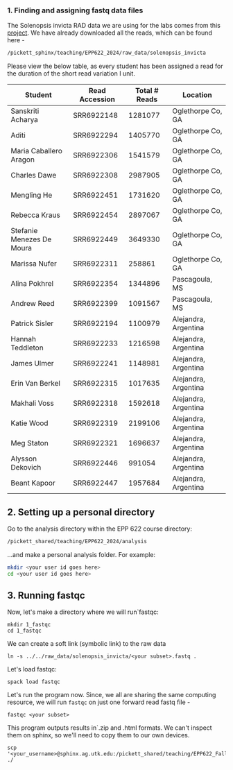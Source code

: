 ### 1. Finding and assigning fastq data files

The Solenopsis invicta RAD data we are using for the labs comes from this [project](https://www.ncbi.nlm.nih.gov/bioproject/PRJNA448217). We have already downloaded all the reads, which can be found here -
```bash
/pickett_sphinx/teaching/EPP622_2024/raw_data/solenopsis_invicta
```

Please view the below table, as every student has been assigned a read for the duration of the short read variation I unit.

|Student|Read Accession|Total # Reads|Location
|-------|--------------|------------|----------|
|Sanskriti Acharya|SRR6922148|1281077|Oglethorpe Co, GA
|Aditi|SRR6922294|1405770|Oglethorpe Co, GA
|Maria Caballero Aragon|SRR6922306|1541579|Oglethorpe Co, GA
|Charles Dawe|SRR6922308|2987905|Oglethorpe Co, GA
|Mengling He|SRR6922451|1731620|Oglethorpe Co, GA
|Rebecca Kraus|SRR6922454|2897067|Oglethorpe Co, GA
|Stefanie Menezes De Moura|SRR6922449 |3649330 | Oglethorpe Co, GA
|Marissa Nufer|SRR6922311 |258861 |Oglethorpe Co, GA
|Alina Pokhrel|SRR6922354|1344896|Pascagoula, MS
|Andrew Reed|SRR6922399|1091567|Pascagoula, MS
|Patrick Sisler|SRR6922194|1100979|Alejandra, Argentina
|Hannah Teddleton|SRR6922233|1216598|Alejandra, Argentina
|James Ulmer|SRR6922241|1148981|Alejandra, Argentina
|Erin Van Berkel|SRR6922315|1017635|Alejandra, Argentina
|Makhali Voss|SRR6922318|1592618|Alejandra, Argentina
|Katie Wood|SRR6922319|2199106|Alejandra, Argentina
|Meg Staton|SRR6922321|1696637|Alejandra, Argentina
|Alysson Dekovich|SRR6922446|991054|Alejandra, Argentina
|Beant Kapoor|SRR6922447|1957684|Alejandra, Argentina


## 2. Setting up a personal directory
Go to the analysis directory within the EPP 622 course directory:
```bash
/pickett_shared/teaching/EPP622_2024/analysis
```
...and make a personal analysis folder. For example:

```bash
mkdir <your user id goes here>
cd <your user id goes here>
```



## 3. Running fastqc
Now, let's make a directory where we will run`fastqc:
```
mkdir 1_fastqc
cd 1_fastqc
```

We can create a soft link (symbolic link) to the raw data
```
ln -s ../../raw_data/solenopsis_invicta/<your subset>.fastq .
```

Let's load fastqc:
```
spack load fastqc
```

Let's run the program now. Since, we all are sharing the same computing resource, we will run `fastqc` on just one forward read fastq file -
```
fastqc <your subset>
```

This program outputs results in`.zip and .html formats. We can't inspect them on sphinx, so we'll need to copy them to our own devices.
```
scp '<your_username>@sphinx.ag.utk.edu:/pickett_shared/teaching/EPP622_Fall2022/analysis/<your_username>/1_fastqc/*html' ./
```